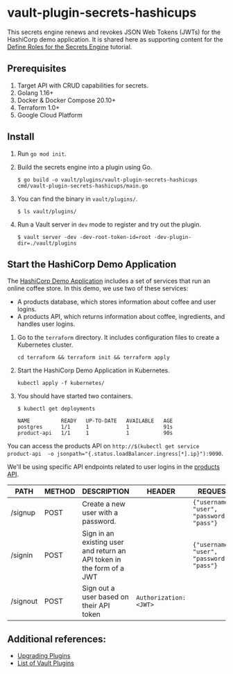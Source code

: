 # vault-plugin-secrets-hashicups

This secrets engine renews and revokes JSON Web Tokens (JWTs)
for the HashiCorp demo application. It is shared here as
supporting content for the [Define Roles for the Secrets Engine](https://developer.hashicorp.com/vault/tutorials/custom-secrets-engine/custom-secrets-engine-role) tutorial.
## Prerequisites

1. Target API with CRUD capabilities for secrets.
1. Golang 1.16+
1. Docker &  Docker Compose 20.10+
1. Terraform 1.0+
1. Google Cloud Platform

## Install

1. Run `go mod init`.

1. Build the secrets engine into a plugin using Go.
   ```shell
   $ go build -o vault/plugins/vault-plugin-secrets-hashicups cmd/vault-plugin-secrets-hashicups/main.go
   ```

1. You can find the binary in `vault/plugins/`.
   ```shell
   $ ls vault/plugins/
   ```

1. Run a Vault server in `dev` mode to register and try out the plugin.
   ```shell
   $ vault server -dev -dev-root-token-id=root -dev-plugin-dir=./vault/plugins
   ```

## Start the HashiCorp Demo Application

The [HashiCorp Demo Application](https://github.com/hashicorp-demoapp)
includes a set of services that run
an online coffee store. In this demo, we use two of these services:

- A products database, which stores information about coffee and
  user logins.
- A products API, which returns information about coffee, ingredients,
  and handles user logins.

1. Go to the `terraform` directory. It includes configuration files
   to create a Kubernetes cluster.
   ```shell
   cd terraform && terraform init && terraform apply
   ```

1. Start the HashiCorp Demo Application in Kubernetes.
   ```shell
   kubectl apply -f kubernetes/
   ```

1. You should have started two containers.
   ```shell
   $ kubectl get deployments

   NAME          READY   UP-TO-DATE   AVAILABLE   AGE
   postgres      1/1     1            1           91s
   product-api   1/1     1            1           90s
   ```

You can access the products API
on `http://$(kubectl get service product-api  -o jsonpath="{.status.loadBalancer.ingress[*].ip}"):9090`.

We'll be using specific API endpoints related to user
logins in the [products API](https://github.com/hashicorp-demoapp/product-api-go).

| PATH | METHOD | DESCRIPTION | HEADER | REQUEST | RESPONSE |
| ----------- | ----------- | ----------- | ----------- | ----------- | ----------- |
| /signup | POST | Create a new user with a password. | | `{"username": "user", "password": "pass"}` | `{"UserID":1,"Username":"user","token":"<JWT>"}` |
| /signin | POST | Sign in an existing user and return an API token in the form of a JWT | | `{"username": "user", "password": "pass"}` | `{"UserID":1,"Username":"user","token":"<JWT>"}` |
| /signout | POST | Sign out a user based on their API token | `Authorization:<JWT>` | | `Signed out user` |

## Additional references:

- [Upgrading Plugins](https://www.vaultproject.io/docs/upgrading/plugins)
- [List of Vault Plugins](https://www.vaultproject.io/docs/plugin-portal)
